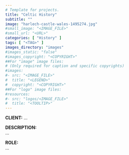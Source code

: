 ```yaml
---
# Template for projects.
title: "Celtic History"
subtitle: ""
image: "harlech-castle-wales-1495274.jpg"
#small_image: "<IMAGE_FILE>"
#small_url: "<URL>"
categories: [ "History" ]
tags: [ "<TAG>" ]
images_directory: "images"
#images_static: "false"
#images_copyright: "<COPYRIGHT>"
##For "image" image files:
# (Only required for caption and specific copyrights)
#images:
#- src: "<IMAGE_FILE>"
#  title: "<LEGEND>"
#  copyright: "<COPYRIGHT>"
##For "logo" image files:
#resources:
#- src: "logos/<IMAGE_FILE>"
#  title: "<TOOLTIP>"
---
```


<b>CLIENT:</b> ...<br>

<b>DESCRIPTION:</b><br>
...<br>

<b>ROLE:</b><br>
...<br>

